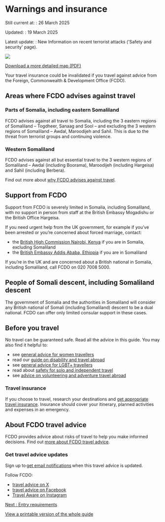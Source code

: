 # Warnings and insurance

Still current at:
:   26 March 2025

Updated:
:   19 March 2025

Latest update:
:   New Information on recent terrorist attacks ('Safety and security' page).

![](https://assets.publishing.service.gov.uk/media/61a63d6be90e07044b1ef4b5/s.jpg)


[Download a more detailed map (PDF)](https://assets.publishing.service.gov.uk/media/61a63edcd3bf7f055d72d675/FCDO__TA__035_-_Somalia_Travel_Advice_Ed2__1_.pdf)

Your travel insurance could be invalidated if you travel against advice from the Foreign, Commonwealth & Development Office (FCDO).

## Areas where FCDO advises against travel

### Parts of Somalia, including eastern Somaliland

FCDO advises against all travel to Somalia, including the 3 eastern regions of Somaliland – Togdheer, Sanaag and Sool – and excluding the 3 western regions of Somaliland – Awdal, Maroodijeh and Sahil. This is due to the threat from terrorist groups and continuing violence.

### Western Somaliland

FCDO advises against all but essential travel to the 3 western regions of Somaliland – Awdal (including Boorama), Maroodijeh (including Hargeisa) and Sahil (including Berbera).

Find out more about [why FCDO advises against travel](/foreign-travel-advice/somalia/regional-risks).

## Support from FCDO

Support from FCDO is severely limited in Somalia, including Somaliland, with no support in person from staff at the British Embassy Mogadishu or the British Office Hargeisa.

If you need urgent help from the UK government, for example if you’ve been arrested or you’re concerned about forced marriage, contact:

* the [British High Commission Nairobi, Kenya](https://www.gov.uk/government/world/organisations/british-high-commission-nairobi) if you are in Somalia, excluding Somaliland
* the [British Embassy Addis Ababa, Ethiopia](https://www.gov.uk/world/organisations/british-embassy-addis-ababa) if you are in Somaliland

If you’re in the UK and are concerned about a British national in Somalia, including Somaliland, call FCDO on 020 7008 5000.

## People of Somali descent, including Somaliland descent

The government of Somalia and the authorities in Somaliland will consider any British national of Somali (including Somaliland) descent to be a dual national. FCDO can offer only limited consular support in these cases.

## Before you travel

No travel can be guaranteed safe. Read all the advice in this guide. You may also find it helpful to:

* see [general advice for women travellers](https://www.gov.uk/guidance/advice-for-women-travelling-abroad)
* read our [guide on disability and travel abroad](https://www.gov.uk/government/publications/disabled-travellers)
* see [general advice for LGBT+ travellers](https://www.gov.uk/guidance/lesbian-gay-bisexual-and-transgender-foreign-travel-advice)
* read about [safety for solo and independent travel](https://www.gov.uk/guidance/solo-and-independent-travel)
* see [advice on volunteering and adventure travel abroad](https://www.gov.uk/guidance/safer-adventure-travel-and-volunteering-overseas)

### Travel insurance

If you choose to travel, research your destinations and [get appropriate travel insurance](https://www.gov.uk/guidance/foreign-travel-insurance). Insurance should cover your itinerary, planned activities and expenses in an emergency.

## About FCDO travel advice

FCDO provides advice about risks of travel to help you make informed decisions. Find out [more about FCDO travel advice](https://www.gov.uk/guidance/about-foreign-commonwealth-development-office-travel-advice).

### Get travel advice updates

Sign up to [get email notifications](https://www.gov.uk/foreign-travel-advice/somalia/email-signup) when this travel advice is updated.

Follow FCDO:

* [travel advice on X](https://x.com/fcdotravelgovuk)
* [travel advice on Facebook](https://www.facebook.com/FCDOTravel/)
* [Travel Aware on Instagram](https://www.instagram.com/accounts/login/?next=https%3A%2F%2Fwww.instagram.com%2Ftravelaware%2F&is_from_rle)

[Next
:
Entry requirements](/foreign-travel-advice/somalia/entry-requirements)

[View a printable version of the whole guide](/foreign-travel-advice/somalia/print)